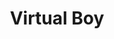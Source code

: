 ---
layout: video
series: Angry Video Game Nerd
season: 3
episode: 42
title: "Virtual Boy"
permalink: /avgn/episode-42
video_info:
  - youtube;YouTube;OyVAp0tOk5A
  - youtube;Higher quality reupload;C1I1oAataSE
  - drive;ScrewAttack version;17wGu6X305uQmnqEaP4gQaHrd8OdcMbLG
release_date: 2008-02-19
mike_notes:
toggle: off
title-cards:
  - episode-42.jpg
---